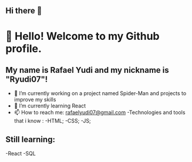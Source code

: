 ## Hi there 👋
# 👋 Hello! Welcome to my Github profile.
## My name is Rafael Yudi and my nickname is "Ryudi07"!

- 🔭 I’m currently working on a project named Spider-Man and projects to improve my skills 
- 🌱 I’m currently learning React
- 📫 How to reach me: rafaelyudi07@gmail.com
-Technologies and tools that i know :
-HTML;
-CSS;
-JS;
          
 ## Still learning:
 -React
 -SQL
          
         
